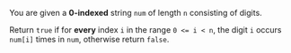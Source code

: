 You are given a **0-indexed** string `num` of length `n` consisting of digits.

Return `true` if for **every** index `i` in the range `0 <= i < n`, the digit `i` occurs `num[i]` times in `num`, otherwise return `false`.